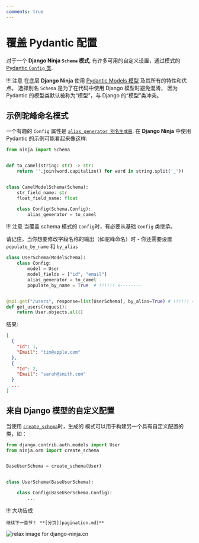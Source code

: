```yaml
---
comments: true
---
```

# 覆盖 Pydantic 配置

对于一个 **Django Ninja `Schema` 模式**, 有许多可用的自定义设置，通过模式的
[Pydantic `Config` 类](https://pydantic-docs.helpmanual.io/usage/model_config/). 

!!! 注意
    在底层 **Django Ninja** 使用 [Pydantic Models 模型](https://pydantic-docs.helpmanual.io/usage/models/)
    及其所有的特性和优点。 选择别名 `Schema` 是为了在代码中使用 Django 模型时避免混淆，
    因为 Pydantic 的模型类默认被称为“模型”，与 Django 的“模型”类冲突。

## 示例驼峰命名模式

一个有趣的 `Config` 属性是 [`alias_generator 别名生成器`](https://pydantic-docs.helpmanual.io/usage/model_config/#alias-generator).
在 **Django Ninja** 中使用 Pydantic 的示例可能看起来像这样:

```python hl_lines="12 13"
from ninja import Schema


def to_camel(string: str) -> str:
    return ''.join(word.capitalize() for word in string.split('_'))


class CamelModelSchema(Schema):
    str_field_name: str
    float_field_name: float

    class Config(Schema.Config):
        alias_generator = to_camel
```

!!! 注意
    当覆盖 schema 模式的 `Config`时，有必要从基础 `Config` 类继承。

请记住，当你想要修改字段名称的输出（如驼峰命名）时 - 你还需要设置 `populate_by_name` 和 `by_alias`

```python hl_lines="6 9"
class UserSchema(ModelSchema):
    class Config:
        model = User
        model_fields = ["id", "email"]
        alias_generator = to_camel
        populate_by_name = True  # !!!!!! <--------


@api.get("/users", response=list[UserSchema], by_alias=True) # !!!!!! <-------- by_alias
def get_users(request):
    return User.objects.all()

```

结果:

```JSON
[
  {
    "Id": 1,
    "Email": "tim@apple.com"
  },
  {
    "Id": 2,
    "Email": "sarah@smith.com"
  }
  ...
]

```

## 来自 Django 模型的自定义配置

当使用 [`create_schema`](django-pydantic-create-schema.md#create_schema)时，生成的
模式可以用于构建另一个具有自定义配置的类，如：

```python hl_lines="10"
from django.contrib.auth.models import User
from ninja.orm import create_schema


BaseUserSchema = create_schema(User)


class UserSchema(BaseUserSchema):

    class Config(BaseUserSchema.Config):
        ...
```

!!! 大功告成

    继续下一章节！ **[分页](pagination.md)**

<img style="object-fit: cover; object-position: 50% 50%;" alt="relax image for django-ninja.cn" loading="lazy" fetchpriority="auto" aria-hidden="true" draggable="false" src="https://picsum.photos/825/47.jpg">

